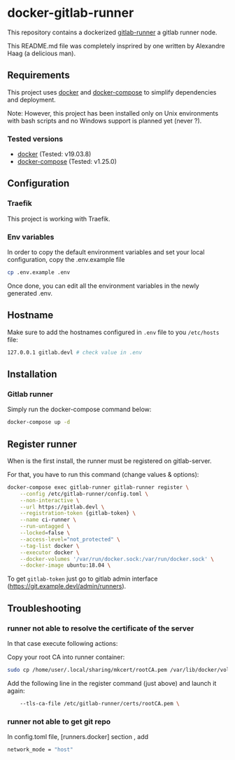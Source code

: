 # docker-gitlab-runner

This repository contains a dockerized [gitlab-runner](https://docs.gitlab.com/runner/) a gitlab runner node.

This README.md file was completely insprired by one written by Alexandre Haag (a delicious man).

## Requirements

This project uses [docker](https://www.docker.com/what-docker) and
[docker-compose](https://docs.docker.com/compose/overview/) to simplify
dependencies and deployment.

Note: However, this project has been installed only on Unix environments
with bash scripts and no Windows support is planned yet (never ?).

### Tested versions

- [docker](https://docs.docker.com/install) (Tested: v19.03.8)
- [docker-compose](https://docs.docker.com/compose/install) (Tested: v1.25.0)

## Configuration

### Traefik

This project is working with Traefik.

### Env variables

In order to copy the default environment variables and set your local configuration, copy the .env.example file

```bash
cp .env.example .env
```

Once done, you can edit all the environment variables in the newly generated .env.

## Hostname

Make sure to add the hostnames configured in `.env` file to you `/etc/hosts` file:

```bash
127.0.0.1 gitlab.devl # check value in .env
```

## Installation

### Gitlab runner

Simply run the docker-compose command below:

```bash
docker-compose up -d
```

## Register runner

When is the first install, the runner must be registered on gitlab-server.

For that, you have to run this command (change values & options):

```bash
docker-compose exec gitlab-runner gitlab-runner register \
    --config /etc/gitlab-runner/config.toml \
    --non-interactive \
    --url https://gitlab.devl \
    --registration-token {gitlab-token} \
    --name ci-runner \
    --run-untagged \
    --locked=false \
    --access-level="not_protected" \
    --tag-list docker \
    --executor docker \
    --docker-volumes '/var/run/docker.sock:/var/run/docker.sock' \
    --docker-image ubuntu:18.04 \
```

To get `gitlab-token` just go to gitlab admin interface (https://git.example.devl/admin/runners).


## Troubleshooting

### runner not able to resolve the certificate of the server

In that case execute following actions:

Copy your root CA into runner container:

```bash
sudo cp /home/user/.local/sharing/mkcert/rootCA.pem /var/lib/docker/volumes/docker-gitlab-runner_gitlab-runner-config/_data/certs/
```

Add the following line in the register command (just above) and launch it again:

```bash
    --tls-ca-file /etc/gitlab-runner/certs/rootCA.pem \
```

### runner not able to get git repo

In config.toml file, [runners.docker] section , add

```bash
network_mode = "host"
```

